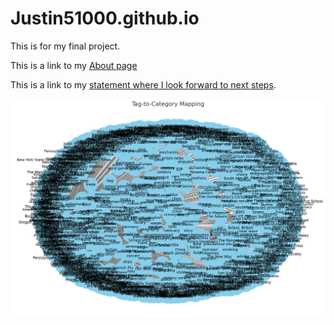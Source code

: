 # Justin51000.github.io
This is for my final project.

This is a link to my [About page](aboutme.html)

This is a link to my [statement where I look forward to next steps](lookingforward.html).

![Graph](output.png)
